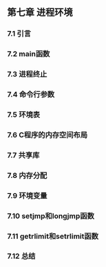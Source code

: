 ## 第七章 进程环境

### 7.1 引言

### 7.2 main函数

### 7.3 进程终止

### 7.4 命令行参数

### 7.5 环境表

### 7.6 C程序的内存空间布局

### 7.7 共享库

### 7.8 内存分配

### 7.9 环境变量

### 7.10 setjmp和longjmp函数

### 7.11 getrlimit和setrlimit函数

### 7.12 总结
